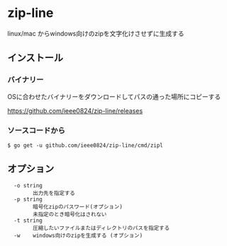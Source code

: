 # zip-line

linux/mac からwindows向けのzipを文字化けさせずに生成する

## インストール

### バイナリー
OSに合わせたバイナリーをダウンロードしてパスの通った場所にコピーする

https://github.com/ieee0824/zip-line/releases

### ソースコードから
```
$ go get -u github.com/ieee0824/zip-line/cmd/zipl
```

## オプション

```
  -o string
        出力先を指定する
  -p string
        暗号化zipのパスワード(オプション)
        未指定のとき暗号化はされない
  -t string
        圧縮したいファイルまたはディレクトリのパスを指定する
  -w    windows向けのzipを生成する (オプション)
```
